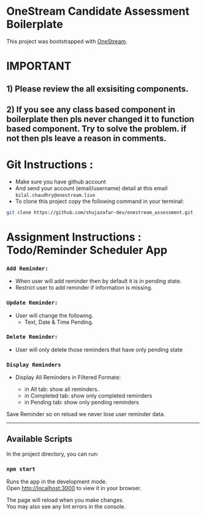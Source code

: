 # OneStream Candidate Assessment Boilerplate

This project was bootstrapped with [OneStream](https://onestream.live).

# IMPORTANT

## 1) Please review the all exsisiting components.
## 2) If you see any class based component in boilerplate then pls never changed it to function based component.  Try to solve the problem. if not then pls leave a reason in comments.

# Git Instructions : 

- Make sure you have github account
- And send your account (email/username) detail at this email  ``bilal.chaudhry@onestream.live``
- To clone this project copy the following command in your terminal:
```bash
git clone https://github.com/shujazafar-dev/onestream_assessment.git
```


# Assignment Instructions : Todo/Reminder Scheduler App

### `Add Reminder:` 
    
- When user will add reminder then by default it is in pending state. 
- Restrict user to add reminder if information is missing.
### `Update Reminder:` 
- User will change the following.
    -  Text, Date & Time Pending.
### `Delete Reminder:`
- User will only  delete those reminders that have only pending state 


### `Display Reminders `

-  Display All Reminders in Filtered Formate:

    - in All tab: show all reminders.
    - in Completed tab: show only completed reminders
    - in Pending tab:  show only pending reminders

Save Reminder so on reload we never lose user reminder data.

---
## Available Scripts

In the project directory, you can run:

### `npm start`

Runs the app in the development mode.\
Open [http://localhost:3000](http://localhost:3000) to view it in your browser.

The page will reload when you make changes.\
You may also see any lint errors in the console.

